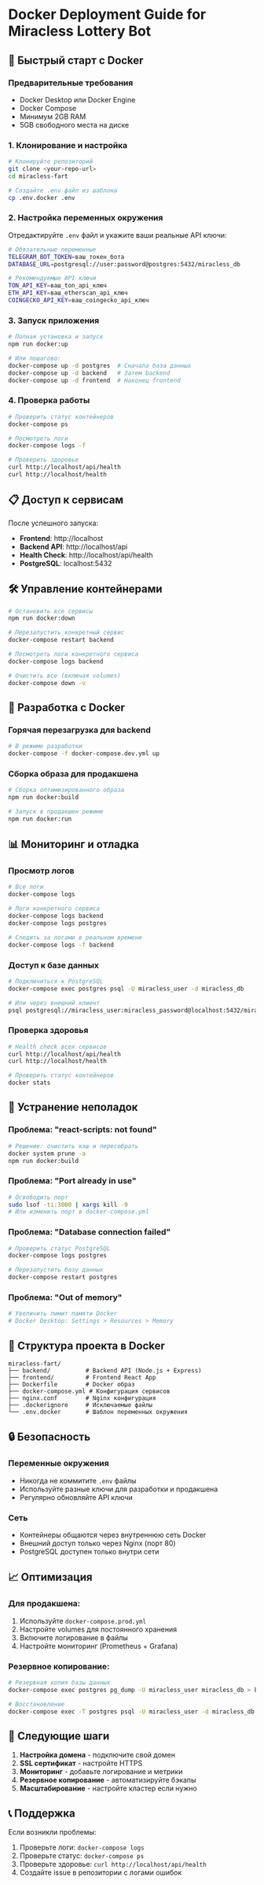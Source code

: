 # Docker Deployment Guide for Miracless Lottery Bot

## 🚀 Быстрый старт с Docker

### Предварительные требования
- Docker Desktop или Docker Engine
- Docker Compose
- Минимум 2GB RAM
- 5GB свободного места на диске

### 1. Клонирование и настройка

```bash
# Клонируйте репозиторий
git clone <your-repo-url>
cd miracless-fart

# Создайте .env файл из шаблона
cp .env.docker .env
```

### 2. Настройка переменных окружения

Отредактируйте `.env` файл и укажите ваши реальные API ключи:

```bash
# Обязательные переменные
TELEGRAM_BOT_TOKEN=ваш_токен_бота
DATABASE_URL=postgresql://user:password@postgres:5432/miracless_db

# Рекомендуемые API ключи
TON_API_KEY=ваш_ton_api_ключ
ETH_API_KEY=ваш_etherscan_api_ключ
COINGECKO_API_KEY=ваш_coingecko_api_ключ
```

### 3. Запуск приложения

```bash
# Полная установка и запуск
npm run docker:up

# Или пошагово:
docker-compose up -d postgres  # Сначала база данных
docker-compose up -d backend   # Затем backend
docker-compose up -d frontend  # Наконец frontend
```

### 4. Проверка работы

```bash
# Проверить статус контейнеров
docker-compose ps

# Посмотреть логи
docker-compose logs -f

# Проверить здоровье
curl http://localhost/api/health
curl http://localhost/health
```

## 📋 Доступ к сервисам

После успешного запуска:

- **Frontend**: http://localhost
- **Backend API**: http://localhost/api
- **Health Check**: http://localhost/api/health
- **PostgreSQL**: localhost:5432

## 🛠️ Управление контейнерами

```bash
# Остановить все сервисы
npm run docker:down

# Перезапустить конкретный сервис
docker-compose restart backend

# Посмотреть логи конкретного сервиса
docker-compose logs backend

# Очистить все (включая volumes)
docker-compose down -v
```

## 🔧 Разработка с Docker

### Горячая перезагрузка для backend
```bash
# В режиме разработки
docker-compose -f docker-compose.dev.yml up
```

### Сборка образа для продакшена
```bash
# Сборка оптимизированного образа
npm run docker:build

# Запуск в продакшен режиме
npm run docker:run
```

## 📊 Мониторинг и отладка

### Просмотр логов
```bash
# Все логи
docker-compose logs

# Логи конкретного сервиса
docker-compose logs backend
docker-compose logs postgres

# Следить за логами в реальном времени
docker-compose logs -f backend
```

### Доступ к базе данных
```bash
# Подключиться к PostgreSQL
docker-compose exec postgres psql -U miracless_user -d miracless_db

# Или через внешний клиент
psql postgresql://miracless_user:miracless_password@localhost:5432/miracless_db
```

### Проверка здоровья
```bash
# Health check всех сервисов
curl http://localhost/api/health
curl http://localhost/health

# Проверить статус контейнеров
docker stats
```

## 🚨 Устранение неполадок

### Проблема: "react-scripts: not found"
```bash
# Решение: очистить кэш и пересобрать
docker system prune -a
npm run docker:build
```

### Проблема: "Port already in use"
```bash
# Освободить порт
sudo lsof -ti:3000 | xargs kill -9
# Или изменить порт в docker-compose.yml
```

### Проблема: "Database connection failed"
```bash
# Проверить статус PostgreSQL
docker-compose logs postgres

# Перезапустить базу данных
docker-compose restart postgres
```

### Проблема: "Out of memory"
```bash
# Увеличить лимит памяти Docker
# Docker Desktop: Settings > Resources > Memory
```

## 📁 Структура проекта в Docker

```
miracless-fart/
├── backend/          # Backend API (Node.js + Express)
├── frontend/         # Frontend React App
├── Dockerfile        # Docker образ
├── docker-compose.yml # Конфигурация сервисов
├── nginx.conf        # Nginx конфигурация
├── .dockerignore     # Исключаемые файлы
└── .env.docker       # Шаблон переменных окружения
```

## 🔒 Безопасность

### Переменные окружения
- Никогда не коммитите `.env` файлы
- Используйте разные ключи для разработки и продакшена
- Регулярно обновляйте API ключи

### Сеть
- Контейнеры общаются через внутреннюю сеть Docker
- Внешний доступ только через Nginx (порт 80)
- PostgreSQL доступен только внутри сети

## 📈 Оптимизация

### Для продакшена:
1. Используйте `docker-compose.prod.yml`
2. Настройте volumes для постоянного хранения
3. Включите логирование в файлы
4. Настройте мониторинг (Prometheus + Grafana)

### Резервное копирование:
```bash
# Резервная копия базы данных
docker-compose exec postgres pg_dump -U miracless_user miracless_db > backup.sql

# Восстановление
docker-compose exec -T postgres psql -U miracless_user -d miracless_db < backup.sql
```

## 🎯 Следующие шаги

1. **Настройка домена** - подключите свой домен
2. **SSL сертификат** - настройте HTTPS
3. **Мониторинг** - добавьте логирование и метрики
4. **Резервное копирование** - автоматизируйте бэкапы
5. **Масштабирование** - настройте кластер если нужно

## 📞 Поддержка

Если возникли проблемы:
1. Проверьте логи: `docker-compose logs`
2. Проверьте статус: `docker-compose ps`
3. Проверьте здоровье: `curl http://localhost/api/health`
4. Создайте issue в репозитории с логами ошибок